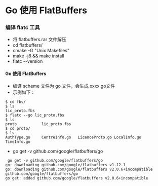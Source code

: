 # Go 使用 FlatBuffers

### 编译 flatc 工具
- 将 flatbuffers.rar 文件解压
- cd flatbuffers/
- cmake -G "Unix Makefiles"
- make -j8 && make install
- flatc --version

#### Go 使用 FlatBuffers
  - 编译 scheme 文件为 go 文件，会生成 xxxx.go文件
- 示例如下：
```shell
$ cd fbs/
$ ls
lic_proto.fbs
$ flatc --go lic_proto.fbs
$ ls
proto           lic_proto.fbs
$ cd proto/
$ ls
AuthType.go     CentreInfo.go   LicenceProto.go LocalInfo.go    TimeInfo.go
```

- go get -v github.com/google/flatbuffers/go
```shell 
 go get -v github.com/google/flatbuffers/go
go: downloading github.com/google/flatbuffers v1.12.1
go: downloading github.com/google/flatbuffers v2.0.6+incompatible
github.com/google/flatbuffers/go
go get: added github.com/google/flatbuffers v2.0.6+incompatible

```
   